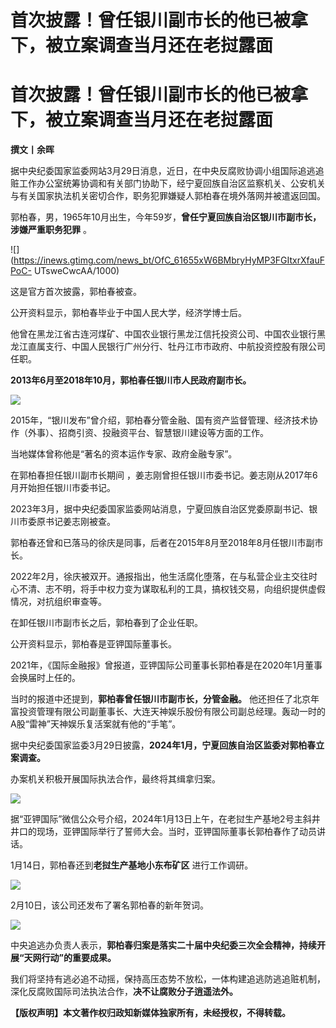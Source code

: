 # 首次披露！曾任银川副市长的他已被拿下，被立案调查当月还在老挝露面

# 首次披露！曾任银川副市长的他已被拿下，被立案调查当月还在老挝露面

**撰文丨余晖**

据中央纪委国家监委网站3月29日消息，近日，在中央反腐败协调小组国际追逃追赃工作办公室统筹协调和有关部门协助下，经宁夏回族自治区监察机关、公安机关与有关国家执法机关密切合作，职务犯罪嫌疑人郭柏春在境外落网并被遣返回国。

郭柏春，男，1965年10月出生，今年59岁，**曾任宁夏回族自治区银川市副市长，涉嫌严重职务犯罪** 。

![](https://inews.gtimg.com/news_bt/OfC_61655xW6BMbryHyMP3FGItxrXfauFPoC-
UTsweCwcAA/1000)

这是官方首次披露，郭柏春被查。

公开资料显示，郭柏春毕业于中国人民大学，经济学博士后。

他曾在黑龙江省古连河煤矿、中国农业银行黑龙江信托投资公司、中国农业银行黑龙江直属支行、中国人民银行广州分行、牡丹江市市政府、中航投资控股有限公司任职。

**2013年6月至2018年10月，郭柏春任银川市人民政府副市长。**

![](https://inews.gtimg.com/news_bt/OkTLSI4i-BMCpMB23-ek5ruue2xUCeclSVkqguIz3Js3gAA/1000)

2015年，“银川发布”曾介绍，郭柏春分管金融、国有资产监督管理、经济技术协作（外事）、招商引资、投融资平台、智慧银川建设等方面的工作。

当地媒体曾称他是“著名的资本运作专家、政府金融专家”。

在郭柏春担任银川副市长期间 ，姜志刚曾担任银川市委书记。姜志刚从2017年6月开始担任银川市委书记。

2023年3月，据中央纪委国家监委网站消息，宁夏回族自治区党委原副书记、银川市委原书记姜志刚被查。

郭柏春还曾和已落马的徐庆是同事，后者在2015年8月至2018年8月任银川市副市长。

2022年2月，徐庆被双开。通报指出，他生活腐化堕落，在与私营企业主交往时心不清、志不明，将手中权力变为谋取私利的工具，搞权钱交易，向组织提供虚假情况，对抗组织审查等。

在卸任银川市副市长之后，郭柏春到了企业任职。

公开资料显示，郭柏春是亚钾国际董事长。

2021年，《国际金融报》曾报道，亚钾国际公司董事长郭柏春是在2020年1月董事会换届时上任的。

当时的报道中还提到，**郭柏春曾任银川市副市长，分管金融。**
他还担任了北京年富投资管理有限公司副董事长、大连天神娱乐股份有限公司副总经理。轰动一时的A股“雷神”天神娱乐复活案就有他的“手笔”。

据中央纪委国家监委3月29日披露，**2024年1月，宁夏回族自治区监委对郭柏春立案调查。**

办案机关积极开展国际执法合作，最终将其缉拿归案。

![](https://inews.gtimg.com/news_bt/OXYNXzYdt4nbiG8xwtfQWV8jf_Pne__NncfblJLrv_GCMAA/1000)

据“亚钾国际”微信公众号介绍，2024年1月13日上午，在老挝生产基地2号主斜井井口的现场，亚钾国际举行了誓师大会。当时，亚钾国际董事长郭柏春作了动员讲话。

1月14日，郭柏春还到**老挝生产基地小东布矿区** 进行工作调研。

![](https://inews.gtimg.com/news_bt/OpORzHVjaTzXsS6KDxqjLeLjRvruvVsJcmgpiqlPIZRlgAA/1000)

2月10日，该公司还发布了署名郭柏春的新年贺词。

![](https://inews.gtimg.com/news_bt/OW2-FZtPk1upgFb9a6kMl4O85Z_fxobGj5N7Z4q40xfgMAA/1000)

中央追逃办负责人表示，**郭柏春归案是落实二十届中央纪委三次全会精神，持续开展“天网行动”的重要成果。**

我们将坚持有逃必追不动摇，保持高压态势不放松，一体构建追逃防逃追赃机制，深化反腐败国际司法执法合作，**决不让腐败分子逍遥法外。**

**【版权声明】本文著作权归政知新媒体独家所有，未经授权，不得转载。**


